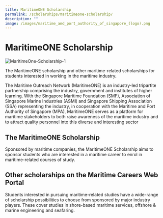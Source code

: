 ```yaml
---
title: MaritimeONE Scholarship
permalink: /scholarships/maritimeone-scholarship/
description: ""
image: /images/maritime_and_port_authority_of_singapore_(logo).png
---
```

MaritimeONE Scholarship
=======================

![MaritimeOne-Scholarship-1](https://www.mpa.gov.sg/images/mpalibraries/mpa-library/events-careers/maritime-careers/maritimeone-scholarship-1.png?sfvrsn=e7a679a_2 "MaritimeOne-Scholarship-1")

The MaritimeONE scholarship and other maritime-related scholarships for students interested in working in the maritime industry.

The Maritime Outreach Network (MaritimeONE) is an industry-led tripartite partnership comprising the industry, government and institutes of higher learning. With the Singapore Maritime Foundation (SMF), Association of Singapore Marine Industries (ASMI) and Singapore Shipping Association (SSA) representing the industry, in cooperation with the Maritime and Port Authority of Singapore (MPA), MaritimeONE serves as a platform for maritime stakeholders to both raise awareness of the maritime industry and to attract quality personnel into this diverse and interesting sector

The MaritimeONE Scholarship
---------------------------

Sponsored by maritime companies, the MaritimeONE Scholarship aims to sponsor students who are interested in a maritime career to enrol in maritime-related courses of study.

Other scholarships on the Maritime Careers Web Portal
-----------------------------------------------------

Students interested in pursuing maritime-related studies have a wide-range of scholarship possibilities to choose from sponsored by major industry players. These cover studies in shore-based maritime services, offshore & marine engineering and seafaring.